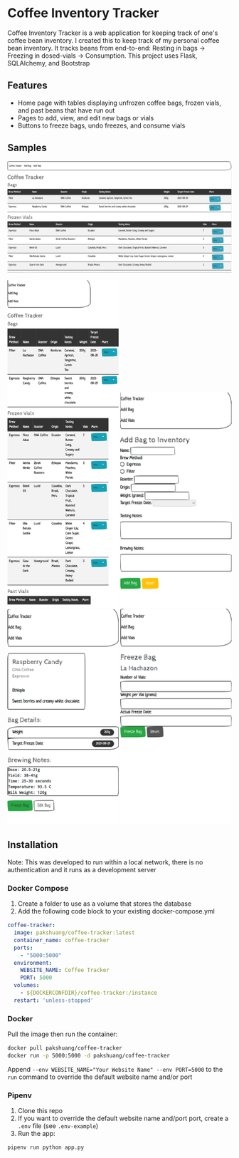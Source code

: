 # Coffee Inventory Tracker

Coffee Inventory Tracker is a web application for keeping track of one's coffee bean inventory. I created this to keep track of my personal coffee bean inventory. It tracks beans from end-to-end: Resting in bags -> Freezing in dosed-vials -> Consumption. This project uses Flask, SQLAlchemy, and Bootstrap

## Features

- Home page with tables displaying unfrozen coffee bags, frozen vials, and past beans that have run out
- Pages to add, view, and edit new bags or vials
- Buttons to freeze bags, undo freezes, and consume vials

## Samples

<img src="assets/index-sample.png" width="1000"/>

<p float="left">
  <img src="assets/index-mobile-sample.jpg" width="250" />
  <img src="assets/add-bag-mobile-sample.png" width="250" />
  <img src="assets/view-bag-mobile-sample.png" width="250" /> 
  <img src="assets/freeze-bag-mobile-sample.png" width="250" />
</p>

## Installation

Note: This was developed to run within a local network, there is no authentication and it runs as a development server

### Docker Compose

1. Create a folder to use as a volume that stores the database
2. Add the following code block to your existing docker-compose.yml

```YAML
coffee-tracker:
  image: pakshuang/coffee-tracker:latest
  container_name: coffee-tracker
  ports:
    - "5000:5000"
  environment:
    WEBSITE_NAME: Coffee Tracker
    PORT: 5000
  volumes:
    - ${DOCKERCONFDIR}/coffee-tracker:/instance
  restart: 'unless-stopped'
```

### Docker

Pull the image then run the container:

```bash
docker pull pakshuang/coffee-tracker
docker run -p 5000:5000 -d pakshuang/coffee-tracker
```

Append `--env WEBSITE_NAME="Your Website Name" --env PORT=5000` to the `run` command to override the default website name and/or port

### Pipenv

1. Clone this repo
2. If you want to override the default website name and/port port, create a `.env` file (see `.env-example`)
3. Run the app:

```bash
pipenv run python app.py
```